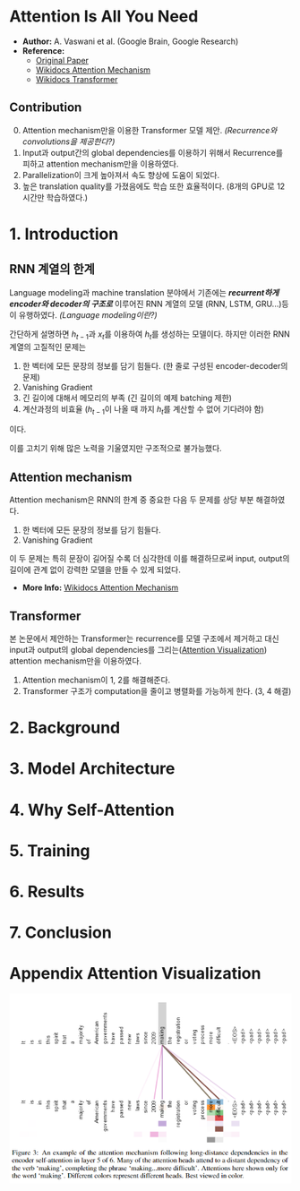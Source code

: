 # Attention Is All You Need

- **Author:** A. Vaswani et al. (Google Brain, Google Research)
- **Reference:**
  - [Original Paper](1706.03762.pdf)
  - [Wikidocs Attention Mechanism](https://wikidocs.net/22893)
  - [Wikidocs Transformer](https://wikidocs.net/31379)

## Contribution

0. Attention mechanism만을 이용한 Transformer 모델 제안. _(Recurrence와 convolutions을 제공한다?)_
1. Input과 output간의 global dependencies를 이용하기 위해서 Recurrence를 피하고 attention mechanism만을 이용하였다.
2. Parallelization이 크게 높아져서 속도 향상에 도움이 되었다.
3. 높은 translation quality를 가졌음에도 학습 또한 효율적이다. (8개의 GPU로 12시간만 학습하였다.)
<!-- TODO Self attention도 들어가지 않나 ? -->

# 1. Introduction

## RNN 계열의 한계

Language modeling과 machine translation 분야에서 기존에는 **_recurrent하게 encoder와 decoder의 구조로_** 이루어진 RNN 계열의 모델 (RNN, LSTM, GRU...)등이 유행하였다. _(Language modeling이란?)_

간단하게 설명하면 $h_{t-1}$과 $x_t$를 이용하여 $h_t$를 생성하는 모델이다. 하지만 이러한 RNN 계열의 고질적인 문제는

1. 한 벡터에 모든 문장의 정보를 담기 힘들다. (한 줄로 구성된 encoder-decoder의 문제)
2. Vanishing Gradient
3. 긴 길이에 대해서 메모리의 부족 (긴 길이의 예제 batching 제한)
4. 계산과정의 비효율 ($h_{t-1}$이 나올 때 까지 $h_t$를 계산할 수 없어 기다려야 함)

이다.

이를 고치기 위해 많은 노력을 기울였지만 구조적으로 불가능했다.

## Attention mechanism

Attention mechanism은 RNN의 한계 중 중요한 다음 두 문제를 상당 부분 해결하였다.

1. 한 벡터에 모든 문장의 정보를 담기 힘들다.
2. Vanishing Gradient

이 두 문제는 특히 문장이 길어질 수록 더 심각한데 이를 해결하므로써 input, output의 길이에 관계 없이 강력한 모델을 만들 수 있게 되었다.

- **More Info:** [Wikidocs Attention Mechanism](https://wikidocs.net/22893) <!-- TODO 나중에 정리 예정-->

## Transformer

본 논문에서 제안하는 Transformer는 recurrence를 모델 구조에서 제거하고 대신 input과 output의 global dependencies를 그리는([Attention Visualization](#appendix-attention-visualization)) attention mechanism만을 이용하였다.

1. Attention mechanism이 1, 2를 해결해준다.
2. Transformer 구조가 computation을 줄이고 병렬화를 가능하게 한다. (3, 4 해결)

# 2. Background

# 3. Model Architecture

# 4. Why Self-Attention

# 5. Training

# 6. Results

# 7. Conclusion

# Appendix Attention Visualization

![](imgs/fig3_attention_visualization.png)
